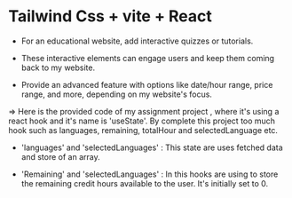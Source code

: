 # Tailwind Css + vite + React

- For an educational website, add interactive quizzes or tutorials.

- These interactive elements can engage users and keep them coming back to my website.

- Provide an advanced feature with options like date/hour range, price range, and more, depending on my website's focus.



=> Here is the provided code of my assignment project , where it's using a react hook and it's name is 'useState'. By complete this project too much hook such as 
languages, remaining, totalHour and selectedLanguage etc. 

- 'languages' and 'selectedLanguages' : This state are uses fetched data and store
   of an array.
   
- 'Remaining' and 'selectedLanguages' : In this hooks are using to store the remaining credit hours available to the user. It's initially set to 0.  